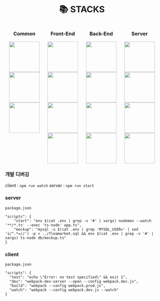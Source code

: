 <style>
.container {
    display: flex;
    justify-content: space-around;
}
</style>

<div align=center><h1>📚 STACKS</h1></div>

<div class="container">
    <div class="common" align=center>
        <h3>Common</h3>
        <img src="https://img.shields.io/badge/typescript-3178C6?style=for-the-badge&logo=typescript&logoColor=white" width="100" height="auto"><br/>
        <img src="https://img.shields.io/badge/eslint-4B32C3?style=for-the-badge&logo=eslint&logoColor=white" width="100" height="auto"><br/>
        <img src="https://img.shields.io/badge/git-F05032?style=for-the-badge&logo=git&logoColor=white" width="100" height="auto"><br/>
    </div>
    <div class="front-end" align=center> 
        <h3>Front-End</h3>
        <img src="https://img.shields.io/badge/react-61DAFB?style=for-the-badge&logo=react&logoColor=black" width="100" height="auto"><br/>
        <img src="https://s3.us-west-2.amazonaws.com/secure.notion-static.com/ff1bb6cb-1439-4d97-a4ae-bae4be232b56/Untitled.png?X-Amz-Algorithm=AWS4-HMAC-SHA256&X-Amz-Content-Sha256=UNSIGNED-PAYLOAD&X-Amz-Credential=AKIAT73L2G45EIPT3X45%2F20221109%2Fus-west-2%2Fs3%2Faws4_request&X-Amz-Date=20221109T155112Z&X-Amz-Expires=86400&X-Amz-Signature=299e3ad4dbfcee610c8abb936a992578ce2834fb522c1e91874c8429b5ca8c8e&X-Amz-SignedHeaders=host&response-content-disposition=filename%3D%22Untitled.png%22&x-id=GetObject" width="100" height="auto"><br/>
        <img src="https://img.shields.io/badge/styled%20components-DB7093?style=for-the-badge&logo=styled-components&logoColor=white" width="100" height="auto"><br/>
        <img src="https://img.shields.io/badge/webpack-8DD6F9?style=for-the-badge&logo=webpack&logoColor=black" width="100" height="auto"><br/>
    </div>
    <div class="back-end" align=center>
        <h3>Back-End</h3>
        <img src="https://img.shields.io/badge/nest.js-E0234E?style=for-the-badge&logo=Nestjs&logoColor=white" width="100" height="auto"><br/>
        <img src="https://img.shields.io/badge/express-000000?style=for-the-badge&logo=express&logoColor=white" width="100" height="auto"><br/>
        <img src="https://img.shields.io/badge/mysql-4479A1?style=for-the-badge&logo=mysql&logoColor=white" width="100" height="auto"><br/>
        <img src="https://s3.us-west-2.amazonaws.com/secure.notion-static.com/8b55b300-c5ee-4c9a-9446-781615736843/Untitled.png?X-Amz-Algorithm=AWS4-HMAC-SHA256&X-Amz-Content-Sha256=UNSIGNED-PAYLOAD&X-Amz-Credential=AKIAT73L2G45EIPT3X45%2F20221109%2Fus-west-2%2Fs3%2Faws4_request&X-Amz-Date=20221109T155459Z&X-Amz-Expires=86400&X-Amz-Signature=9d4dfc492bbc065dcabb1c2e8b35e84115192f5c2d75ecb8328467751e609300&X-Amz-SignedHeaders=host&response-content-disposition=filename%3D%22Untitled.png%22&x-id=GetObject" width="100" height="auto"><br/>
    </div>
    <div class="server" align=center>
        <h3>Server</h3>
        <img src="https://img.shields.io/badge/naver%20cloud-03C75A?style=for-the-badge&logo=naver&logoColor=white" width="100" height="auto"><br/>
        <img src="https://img.shields.io/badge/nginx-009639?style=for-the-badge&logo=nginx&logoColor=white" width="100" height="auto"><br/>
        <img src="https://img.shields.io/badge/mysql-4479A1?style=for-the-badge&logo=mysql&logoColor=white" width="100" height="auto"><br/>
        <img src="https://img.shields.io/badge/pm2-2B037A?style=for-the-badge&logo=pm2&logoColor=white" width="100" height="auto"><br/>
    </div>
</div>

### 개발 디버깅

client : `npm run watch`
server : `npm run start`

### server

`package.json`

```
"scripts": {
    "start": "env $(cat .env | grep -v '#' | xargs) nodemon --watch '**/*.ts' --exec 'ts-node' app.ts",
    "mockup": "mysql -u $(cat .env | grep 'MYSQL_USER=' | sed 's/^.*=//') -p < ../fleamarket.sql && env $(cat .env | grep -v '#' | xargs) ts-node db/mockup.ts"
}
```

### client

`package.json`

```
"scripts": {
  "test": "echo \"Error: no test specified\" && exit 1",
  "dev": "webpack-dev-server --open --config webpack.dev.js",
  "build": "webpack --config webpack.prod.js",
  "watch": "webpack --config webpack.dev.js --watch"
}
```
